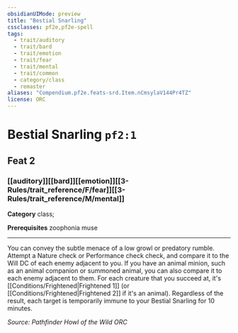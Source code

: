 ```yaml
---
obsidianUIMode: preview
title: "Bestial Snarling"
cssclasses: pf2e,pf2e-spell
tags:
  - trait/auditory
  - trait/bard
  - trait/emotion
  - trait/fear
  - trait/mental
  - trait/common
  - category/class
  - remaster
aliases: "Compendium.pf2e.feats-srd.Item.nCmsylaV144Pr4TZ"
license: ORC
---
```

# Bestial Snarling `pf2:1`
## Feat 2
### [[auditory]][[bard]][[emotion]][[3-Rules/trait_reference/F/fear]][[3-Rules/trait_reference/M/mental]]

**Category** class; 



**Prerequisites** zoophonia muse
* * *
You can convey the subtle menace of a low growl or predatory rumble. Attempt a Nature check or Performance check check, and compare it to the Will DC of each enemy adjacent to you. If you have an animal minion, such as an animal companion or summoned animal, you can also compare it to each enemy adjacent to them. For each creature that you succeed at, it's [[Conditions/Frightened|Frightened 1]] (or [[Conditions/Frightened|Frightened 2]] if it's an animal). Regardless of the result, each target is temporarily immune to your Bestial Snarling for 10 minutes.

*Source: Pathfinder Howl of the Wild*
*ORC*